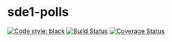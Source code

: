 # sde1-polls
[![Code style: black](https://img.shields.io/badge/code%20style-black-000000.svg)](https://github.com/psf/black)
[![Build Status](https://app.travis-ci.com/VISHDIVGAU/sde1-polls.svg?branch=main)](https://app.travis-ci.com/VISHDIVGAU/sde1-polls)
[![Coverage Status](https://coveralls.io/github/Shardhakoul/swe1-app/coveralls-python/badge.svg?branch=master)](https://coveralls.io/github/Shardhakoul/swe1-app/coveralls-python?branch=master)
